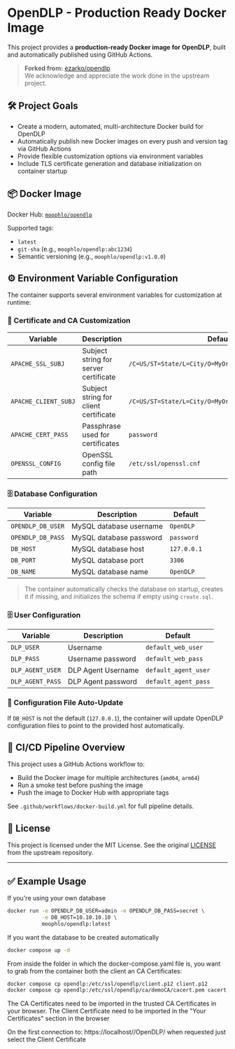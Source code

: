 # OpenDLP - Production Ready Docker Image

This project provides a **production-ready Docker image for OpenDLP**, built and automatically published using GitHub Actions.

> **Forked from:** [ezarko/opendlp](https://github.com/ezarko/opendlp)  
We acknowledge and appreciate the work done in the upstream project.

## 🛠 Project Goals

- Create a modern, automated, multi-architecture Docker build for OpenDLP
- Automatically publish new Docker images on every push and version tag via GitHub Actions
- Provide flexible customization options via environment variables
- Include TLS certificate generation and database initialization on container startup

## 📦 Docker Image

Docker Hub: [`moophlo/opendlp`](https://hub.docker.com/r/moophlo/opendlp)

Supported tags:
- `latest`
- `git-sha` (e.g., `moophlo/opendlp:abc1234`)
- Semantic versioning (e.g., `moophlo/opendlp:v1.0.0`)

## ⚙ Environment Variable Configuration

The container supports several environment variables for customization at runtime:

### 🔐 Certificate and CA Customization

| Variable | Description | Default |
|---------|-------------|---------|
| `APACHE_SSL_SUBJ` | Subject string for server certificate | `/C=US/ST=State/L=City/O=MyOrg/OU=IT/CN=example.com` |
| `APACHE_CLIENT_SUBJ` | Subject string for client certificate | `/C=US/ST=State/L=City/O=MyOrg/OU=Clients/CN=client1` |
| `APACHE_CERT_PASS` | Passphrase used for certificates | `password` |
| `OPENSSL_CONFIG` | OpenSSL config file path | `/etc/ssl/openssl.cnf` |

### 🗄 Database Configuration

| Variable | Description | Default |
|---------|-------------|---------|
| `OPENDLP_DB_USER` | MySQL database username | `OpenDLP` |
| `OPENDLP_DB_PASS` | MySQL database password | `password` |
| `DB_HOST` | MySQL database host | `127.0.0.1` |
| `DB_PORT` | MySQL database port | `3306` |
| `DB_NAME` | MySQL database name | `OpenDLP` |

> The container automatically checks the database on startup, creates it if missing, and initializes the schema if empty using `create.sql`.

### 🗄 User Configuration

| Variable | Description | Default |
|---------|-------------|---------|
|`DLP_USER`|Username|`default_web_user`|
|`DLP_PASS`|Username password|`default_web_pass`|
|`DLP_AGENT_USER`|DLP Agent Username|`default_agent_user`|
|`DLP_AGENT_PASS`|DLP Agent password|`default_agent_pass` |

### 🧩 Configuration File Auto-Update

If `DB_HOST` is not the default (`127.0.0.1`), the container will update OpenDLP configuration files to point to the provided host automatically.

## 🔄 CI/CD Pipeline Overview

This project uses a GitHub Actions workflow to:
- Build the Docker image for multiple architectures (`amd64`, `arm64`)
- Run a smoke test before pushing the image
- Push the image to Docker Hub with appropriate tags

See `.github/workflows/docker-build.yml` for full pipeline details.

## 📜 License

This project is licensed under the MIT License.
See the original [LICENSE](https://github.com/ezarko/opendlp/blob/main/LICENSE) from the upstream repository.

---

## ✅ Example Usage

If you're using your own database

```bash
docker run -e OPENDLP_DB_USER=admin -e OPENDLP_DB_PASS=secret \
           -e DB_HOST=10.10.10.10 \
           moophlo/opendlp:latest
```

If you want the database to be created automatically
```bash
docker compose up -d
```

From inside the folder in which the docker-compose.yaml file is, you want to grab from the container both the client an CA Certificates:
```bash
docker compose cp opendlp:/etc/ssl/opendlp/client.p12 client.p12
docker compose cp opendlp:/etc/ssl/opendlp/ca/demoCA/cacert.pem cacert.pem
```

The CA Certificates need to be imported in the trusted CA Certificates in your browser.
The Client Certificate need to be imported in the "Your Certificates" section in the browser

On the first connection to: https://localhost//OpenDLP/ when requested just select the Client Certificate

